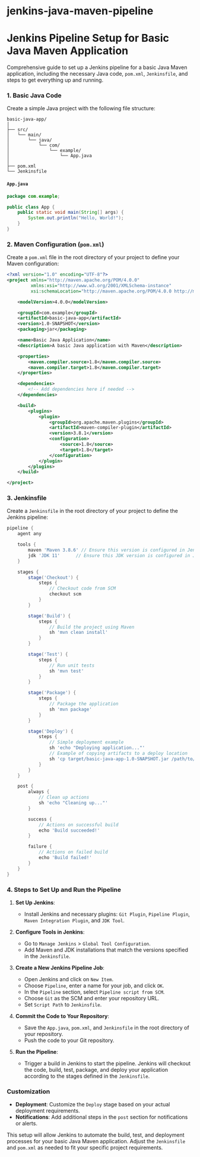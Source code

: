# jenkins-java-maven-pipeline
# Jenkins Pipeline Setup for Basic Java Maven Application

Comprehensive guide to set up a Jenkins pipeline for a basic Java Maven application, including the necessary Java code, `pom.xml`, `Jenkinsfile`, and steps to get everything up and running.

### 1. **Basic Java Code**

Create a simple Java project with the following file structure:

```
basic-java-app/
│
├── src/
│   └── main/
│       └── java/
│           └── com/
│               └── example/
│                   └── App.java
│
├── pom.xml
└── Jenkinsfile
```

#### `App.java`

```java
package com.example;

public class App {
    public static void main(String[] args) {
        System.out.println("Hello, World!");
    }
}
```

### 2. **Maven Configuration (`pom.xml`)**

Create a `pom.xml` file in the root directory of your project to define your Maven configuration:

```xml
<?xml version="1.0" encoding="UTF-8"?>
<project xmlns="http://maven.apache.org/POM/4.0.0"
         xmlns:xsi="http://www.w3.org/2001/XMLSchema-instance"
         xsi:schemaLocation="http://maven.apache.org/POM/4.0.0 http://maven.apache.org/POM/4.0.0">

    <modelVersion>4.0.0</modelVersion>

    <groupId>com.example</groupId>
    <artifactId>basic-java-app</artifactId>
    <version>1.0-SNAPSHOT</version>
    <packaging>jar</packaging>

    <name>Basic Java Application</name>
    <description>A basic Java application with Maven</description>

    <properties>
        <maven.compiler.source>1.8</maven.compiler.source>
        <maven.compiler.target>1.8</maven.compiler.target>
    </properties>

    <dependencies>
        <!-- Add dependencies here if needed -->
    </dependencies>

    <build>
        <plugins>
            <plugin>
                <groupId>org.apache.maven.plugins</groupId>
                <artifactId>maven-compiler-plugin</artifactId>
                <version>3.8.1</version>
                <configuration>
                    <source>1.8</source>
                    <target>1.8</target>
                </configuration>
            </plugin>
        </plugins>
    </build>

</project>
```

### 3. **Jenkinsfile**

Create a `Jenkinsfile` in the root directory of your project to define the Jenkins pipeline:

```groovy
pipeline {
    agent any

    tools {
        maven 'Maven 3.8.6' // Ensure this version is configured in Jenkins
        jdk 'JDK 11'      // Ensure this JDK version is configured in Jenkins
    }

    stages {
        stage('Checkout') {
            steps {
                // Checkout code from SCM
                checkout scm
            }
        }

        stage('Build') {
            steps {
                // Build the project using Maven
                sh 'mvn clean install'
            }
        }

        stage('Test') {
            steps {
                // Run unit tests
                sh 'mvn test'
            }
        }

        stage('Package') {
            steps {
                // Package the application
                sh 'mvn package'
            }
        }

        stage('Deploy') {
            steps {
                // Simple deployment example
                sh 'echo "Deploying application..."'
                // Example of copying artifacts to a deploy location
                sh 'cp target/basic-java-app-1.0-SNAPSHOT.jar /path/to/deploy/'
            }
        }
    }

    post {
        always {
            // Clean up actions
            sh 'echo "Cleaning up..."'
        }

        success {
            // Actions on successful build
            echo 'Build succeeded!'
        }

        failure {
            // Actions on failed build
            echo 'Build failed!'
        }
    }
}
```

### 4. **Steps to Set Up and Run the Pipeline**

1. **Set Up Jenkins**:
   - Install Jenkins and necessary plugins: `Git Plugin`, `Pipeline Plugin`, `Maven Integration Plugin`, and `JDK Tool`.

2. **Configure Tools in Jenkins**:
   - Go to `Manage Jenkins` > `Global Tool Configuration`.
   - Add Maven and JDK installations that match the versions specified in the `Jenkinsfile`.

3. **Create a New Jenkins Pipeline Job**:
   - Open Jenkins and click on `New Item`.
   - Choose `Pipeline`, enter a name for your job, and click `OK`.
   - In the `Pipeline` section, select `Pipeline script from SCM`.
   - Choose `Git` as the SCM and enter your repository URL.
   - Set `Script Path` to `Jenkinsfile`.

4. **Commit the Code to Your Repository**:
   - Save the `App.java`, `pom.xml`, and `Jenkinsfile` in the root directory of your repository.
   - Push the code to your Git repository.

5. **Run the Pipeline**:
   - Trigger a build in Jenkins to start the pipeline. Jenkins will checkout the code, build, test, package, and deploy your application according to the stages defined in the `Jenkinsfile`.

### Customization

- **Deployment**: Customize the `Deploy` stage based on your actual deployment requirements.
- **Notifications**: Add additional steps in the `post` section for notifications or alerts.

This setup will allow Jenkins to automate the build, test, and deployment processes for your basic Java Maven application. Adjust the `Jenkinsfile` and `pom.xml` as needed to fit your specific project requirements.
